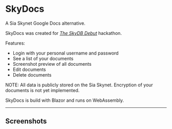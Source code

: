 # SkyDocs
A Sia Skynet Google Docs alternative.

SkyDocs was created for *[The SkyDB Debut](https://gitcoin.co/hackathon/skydb/)* hackathon. 

Features:
- Login with your personal username and password
- See a list of your documents
- Screenshot preview of all documents
- Edit documents
- Delete documents

NOTE: All data is publicly stored on the Sia Skynet. Encryption of your documents is not yet implemented.

SkyDocs is build with Blazor and runs on WebAssembly.

---

## Screenshots



